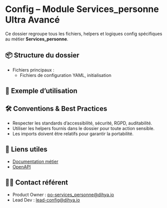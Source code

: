 # Config – Module Services_personne Ultra Avancé

Ce dossier regroupe tous les fichiers, helpers et logiques config spécifiques au métier **Services_personne**.

## 📦 Structure du dossier
- Fichiers principaux :
  - Fichiers de configuration YAML, initialisation


## 🚀 Exemple d’utilisation


## 🛠️ Conventions & Best Practices
- Respecter les standards d’accessibilité, sécurité, RGPD, auditabilité.
- Utiliser les helpers fournis dans le dossier pour toute action sensible.
- Les imports doivent être relatifs pour garantir la portabilité.

## 🔗 Liens utiles
- [Documentation métier](../../docs/DOC.md)
- [OpenAPI](../../docs/openapi.yaml)

## 👩‍💻 Contact référent
- Product Owner : po-services_personne@dihya.io
- Lead Dev : lead-config@dihya.io